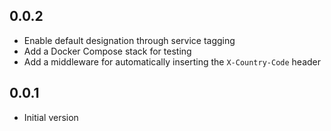## 0.0.2

- Enable default designation through service tagging
- Add a Docker Compose stack for testing
- Add a middleware for automatically inserting the `X-Country-Code` header

## 0.0.1

- Initial version
